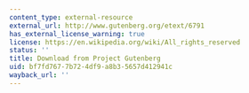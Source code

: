 ```yaml
---
content_type: external-resource
external_url: http://www.gutenberg.org/etext/6791
has_external_license_warning: true
license: https://en.wikipedia.org/wiki/All_rights_reserved
status: ''
title: Download from Project Gutenberg
uid: bf7fd767-7b72-4df9-a8b3-5657d412941c
wayback_url: ''
---
```

